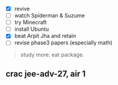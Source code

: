 - [x] revive
- [ ] watch Spiderman & Suzume
- [ ] try Minecraft
- [ ] install Ubuntu
- [x] beat Arpit Jha and retain
- [ ] revise phase3 papers (especially math)

> study more. eat package.

## **crac jee-adv-27, air 1**


